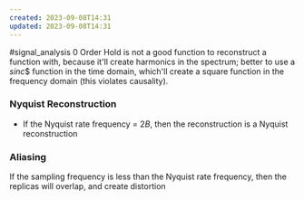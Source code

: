 ```yaml
---
created: 2023-09-08T14:31
updated: 2023-09-08T14:31
---
```

#signal_analysis
0 Order Hold is not a good function to reconstruct a function with, because it'll create harmonics in the spectrum; better to use a $sinc$$ function in the time domain, which'll create a square function in the frequency domain (this violates causality).
### Nyquist Reconstruction
- If the Nyquist rate frequency = $2B$, then the reconstruction is a Nyquist reconstruction
### Aliasing
If the sampling frequency is less than the Nyquist rate frequency, then the replicas will overlap, and create distortion